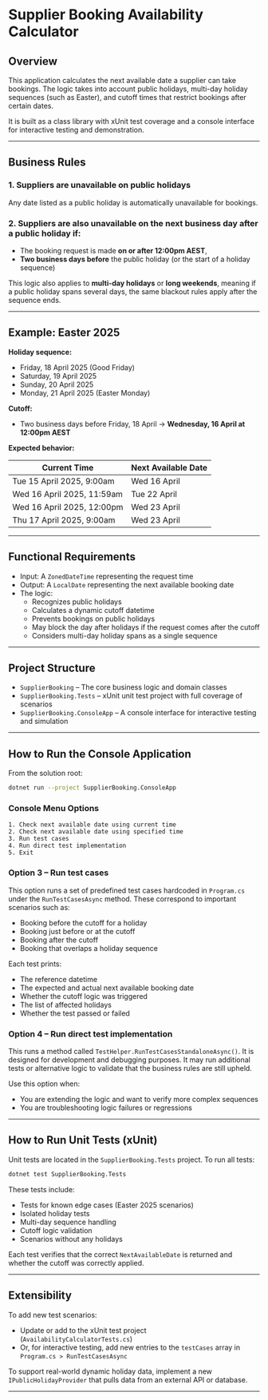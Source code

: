 
# Supplier Booking Availability Calculator

## Overview

This application calculates the next available date a supplier can take bookings. The logic takes into account public holidays, multi-day holiday sequences (such as Easter), and cutoff times that restrict bookings after certain dates.

It is built as a class library with xUnit test coverage and a console interface for interactive testing and demonstration.

---

## Business Rules

### 1. Suppliers are unavailable on public holidays

Any date listed as a public holiday is automatically unavailable for bookings.

### 2. Suppliers are also unavailable on the next business day after a public holiday if:

- The booking request is made **on or after 12:00pm AEST**,  
- **Two business days before** the public holiday (or the start of a holiday sequence)

This logic also applies to **multi-day holidays** or **long weekends**, meaning if a public holiday spans several days, the same blackout rules apply after the sequence ends.

---

## Example: Easter 2025

**Holiday sequence:**

- Friday, 18 April 2025 (Good Friday)  
- Saturday, 19 April 2025  
- Sunday, 20 April 2025  
- Monday, 21 April 2025 (Easter Monday)

**Cutoff:**  
- Two business days before Friday, 18 April → **Wednesday, 16 April at 12:00pm AEST**

**Expected behavior:**

| Current Time                  | Next Available Date |
|------------------------------|---------------------|
| Tue 15 April 2025, 9:00am     | Wed 16 April        |
| Wed 16 April 2025, 11:59am    | Tue 22 April        |
| Wed 16 April 2025, 12:00pm    | Wed 23 April        |
| Thu 17 April 2025, 9:00am     | Wed 23 April        |

---

## Functional Requirements

- Input: A `ZonedDateTime` representing the request time
- Output: A `LocalDate` representing the next available booking date
- The logic:
  - Recognizes public holidays
  - Calculates a dynamic cutoff datetime
  - Prevents bookings on public holidays
  - May block the day after holidays if the request comes after the cutoff
  - Considers multi-day holiday spans as a single sequence

---

## Project Structure

- `SupplierBooking` – The core business logic and domain classes
- `SupplierBooking.Tests` – xUnit unit test project with full coverage of scenarios
- `SupplierBooking.ConsoleApp` – A console interface for interactive testing and simulation

---

## How to Run the Console Application

From the solution root:

```bash
dotnet run --project SupplierBooking.ConsoleApp
```

### Console Menu Options

```
1. Check next available date using current time
2. Check next available date using specified time
3. Run test cases
4. Run direct test implementation
5. Exit
```

### Option 3 – Run test cases

This option runs a set of predefined test cases hardcoded in `Program.cs` under the `RunTestCasesAsync` method. These correspond to important scenarios such as:

- Booking before the cutoff for a holiday
- Booking just before or at the cutoff
- Booking after the cutoff
- Booking that overlaps a holiday sequence

Each test prints:

- The reference datetime
- The expected and actual next available booking date
- Whether the cutoff logic was triggered
- The list of affected holidays
- Whether the test passed or failed

### Option 4 – Run direct test implementation

This runs a method called `TestHelper.RunTestCasesStandaloneAsync()`. It is designed for development and debugging purposes. It may run additional tests or alternative logic to validate that the business rules are still upheld.

Use this option when:

- You are extending the logic and want to verify more complex sequences
- You are troubleshooting logic failures or regressions

---

## How to Run Unit Tests (xUnit)

Unit tests are located in the `SupplierBooking.Tests` project. To run all tests:

```bash
dotnet test SupplierBooking.Tests
```

These tests include:

- Tests for known edge cases (Easter 2025 scenarios)
- Isolated holiday tests
- Multi-day sequence handling
- Cutoff logic validation
- Scenarios without any holidays

Each test verifies that the correct `NextAvailableDate` is returned and whether the cutoff was correctly applied.

---

## Extensibility

To add new test scenarios:

- Update or add to the xUnit test project (`AvailabilityCalculatorTests.cs`)
- Or, for interactive testing, add new entries to the `testCases` array in `Program.cs > RunTestCasesAsync`

To support real-world dynamic holiday data, implement a new `IPublicHolidayProvider` that pulls data from an external API or database.

---